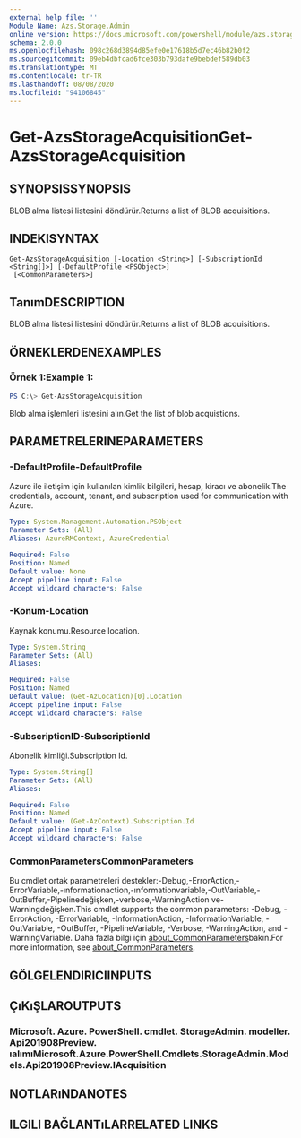 ```yaml
---
external help file: ''
Module Name: Azs.Storage.Admin
online version: https://docs.microsoft.com/powershell/module/azs.storage.admin/get-azsstorageacquisition
schema: 2.0.0
ms.openlocfilehash: 098c268d3894d85efe0e17618b5d7ec46b82b0f2
ms.sourcegitcommit: 09eb4dbfcad6fce303b793dafe9bebdef589db03
ms.translationtype: MT
ms.contentlocale: tr-TR
ms.lasthandoff: 08/08/2020
ms.locfileid: "94106845"
---
```

# <span data-ttu-id="a4a7c-101">Get-AzsStorageAcquisition</span><span class="sxs-lookup"><span data-stu-id="a4a7c-101">Get-AzsStorageAcquisition</span></span>

## <span data-ttu-id="a4a7c-102">SYNOPSIS</span><span class="sxs-lookup"><span data-stu-id="a4a7c-102">SYNOPSIS</span></span>
<span data-ttu-id="a4a7c-103">BLOB alma listesi listesini döndürür.</span><span class="sxs-lookup"><span data-stu-id="a4a7c-103">Returns a list of BLOB acquisitions.</span></span>

## <span data-ttu-id="a4a7c-104">INDEKI</span><span class="sxs-lookup"><span data-stu-id="a4a7c-104">SYNTAX</span></span>

```
Get-AzsStorageAcquisition [-Location <String>] [-SubscriptionId <String[]>] [-DefaultProfile <PSObject>]
 [<CommonParameters>]
```

## <span data-ttu-id="a4a7c-105">Tanım</span><span class="sxs-lookup"><span data-stu-id="a4a7c-105">DESCRIPTION</span></span>
<span data-ttu-id="a4a7c-106">BLOB alma listesi listesini döndürür.</span><span class="sxs-lookup"><span data-stu-id="a4a7c-106">Returns a list of BLOB acquisitions.</span></span>

## <span data-ttu-id="a4a7c-107">ÖRNEKLERDEN</span><span class="sxs-lookup"><span data-stu-id="a4a7c-107">EXAMPLES</span></span>

### <span data-ttu-id="a4a7c-108">Örnek 1:</span><span class="sxs-lookup"><span data-stu-id="a4a7c-108">Example 1:</span></span>
```powershell
PS C:\> Get-AzsStorageAcquisition
```

<span data-ttu-id="a4a7c-109">Blob alma işlemleri listesini alın.</span><span class="sxs-lookup"><span data-stu-id="a4a7c-109">Get the list of blob acquistions.</span></span>

## <span data-ttu-id="a4a7c-110">PARAMETRELERINE</span><span class="sxs-lookup"><span data-stu-id="a4a7c-110">PARAMETERS</span></span>

### <span data-ttu-id="a4a7c-111">-DefaultProfile</span><span class="sxs-lookup"><span data-stu-id="a4a7c-111">-DefaultProfile</span></span>
<span data-ttu-id="a4a7c-112">Azure ile iletişim için kullanılan kimlik bilgileri, hesap, kiracı ve abonelik.</span><span class="sxs-lookup"><span data-stu-id="a4a7c-112">The credentials, account, tenant, and subscription used for communication with Azure.</span></span>

```yaml
Type: System.Management.Automation.PSObject
Parameter Sets: (All)
Aliases: AzureRMContext, AzureCredential

Required: False
Position: Named
Default value: None
Accept pipeline input: False
Accept wildcard characters: False

```

### <span data-ttu-id="a4a7c-113">-Konum</span><span class="sxs-lookup"><span data-stu-id="a4a7c-113">-Location</span></span>
<span data-ttu-id="a4a7c-114">Kaynak konumu.</span><span class="sxs-lookup"><span data-stu-id="a4a7c-114">Resource location.</span></span>

```yaml
Type: System.String
Parameter Sets: (All)
Aliases:

Required: False
Position: Named
Default value: (Get-AzLocation)[0].Location
Accept pipeline input: False
Accept wildcard characters: False

```

### <span data-ttu-id="a4a7c-115">-SubscriptionID</span><span class="sxs-lookup"><span data-stu-id="a4a7c-115">-SubscriptionId</span></span>
<span data-ttu-id="a4a7c-116">Abonelik kimliği.</span><span class="sxs-lookup"><span data-stu-id="a4a7c-116">Subscription Id.</span></span>

```yaml
Type: System.String[]
Parameter Sets: (All)
Aliases:

Required: False
Position: Named
Default value: (Get-AzContext).Subscription.Id
Accept pipeline input: False
Accept wildcard characters: False

```

### <span data-ttu-id="a4a7c-117">CommonParameters</span><span class="sxs-lookup"><span data-stu-id="a4a7c-117">CommonParameters</span></span>
<span data-ttu-id="a4a7c-118">Bu cmdlet ortak parametreleri destekler:-Debug,-ErrorAction,-ErrorVariable,-ınformationaction,-ınformationvariable,-OutVariable,-OutBuffer,-Pipelinedeğişken,-verbose,-WarningAction ve-Warningdeğişken.</span><span class="sxs-lookup"><span data-stu-id="a4a7c-118">This cmdlet supports the common parameters: -Debug, -ErrorAction, -ErrorVariable, -InformationAction, -InformationVariable, -OutVariable, -OutBuffer, -PipelineVariable, -Verbose, -WarningAction, and -WarningVariable.</span></span> <span data-ttu-id="a4a7c-119">Daha fazla bilgi için [about_CommonParameters](http://go.microsoft.com/fwlink/?LinkID=113216)bakın.</span><span class="sxs-lookup"><span data-stu-id="a4a7c-119">For more information, see [about_CommonParameters](http://go.microsoft.com/fwlink/?LinkID=113216).</span></span>

## <span data-ttu-id="a4a7c-120">GÖLGELENDIRICI</span><span class="sxs-lookup"><span data-stu-id="a4a7c-120">INPUTS</span></span>

## <span data-ttu-id="a4a7c-121">ÇıKıŞLAR</span><span class="sxs-lookup"><span data-stu-id="a4a7c-121">OUTPUTS</span></span>

### <span data-ttu-id="a4a7c-122">Microsoft. Azure. PowerShell. cmdlet. StorageAdmin. modeller. Api201908Preview. ıalımı</span><span class="sxs-lookup"><span data-stu-id="a4a7c-122">Microsoft.Azure.PowerShell.Cmdlets.StorageAdmin.Models.Api201908Preview.IAcquisition</span></span>



## <span data-ttu-id="a4a7c-123">NOTLARıNDA</span><span class="sxs-lookup"><span data-stu-id="a4a7c-123">NOTES</span></span>

## <span data-ttu-id="a4a7c-124">ILGILI BAĞLANTıLAR</span><span class="sxs-lookup"><span data-stu-id="a4a7c-124">RELATED LINKS</span></span>

